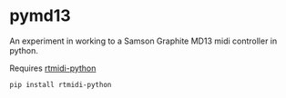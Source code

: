 pymd13
======

An experiment in working to a Samson Graphite MD13 midi controller in python.

Requires [rtmidi-python](https://github.com/superquadratic/rtmidi-python)

    pip install rtmidi-python